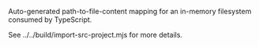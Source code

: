 Auto-generated path-to-file-content mapping for an in-memory filesystem
consumed by TypeScript.

See ../../build/import-src-project.mjs for more details.
